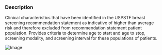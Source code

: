 ### Description

Clinical characteristics that have been identified in the USPSTF breast screening recommendation statement as indicative of higher than average risk and therefore excluded from recommendation statement patient population. Provides criteria to determine age to start and age to stop, screening modality, and screening interval for these populations of patients.

![Image](flow-HighRiskExclusions.png)